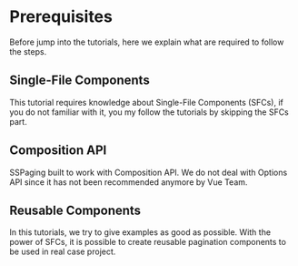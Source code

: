 # Prerequisites
Before jump into the tutorials, here we explain what are required to follow the steps.

## Single-File Components
This tutorial requires knowledge about Single-File Components (SFCs), if you do not familiar with it, you my follow the tutorials by skipping the SFCs part.

## Composition API
SSPaging built to work with Composition API. We do not deal with Options API since it has not been recommended anymore by Vue Team.

## Reusable Components
In this tutorials, we try to give examples as good as possible. With the power of SFCs, it is possible to create reusable pagination components to be used in real case project.